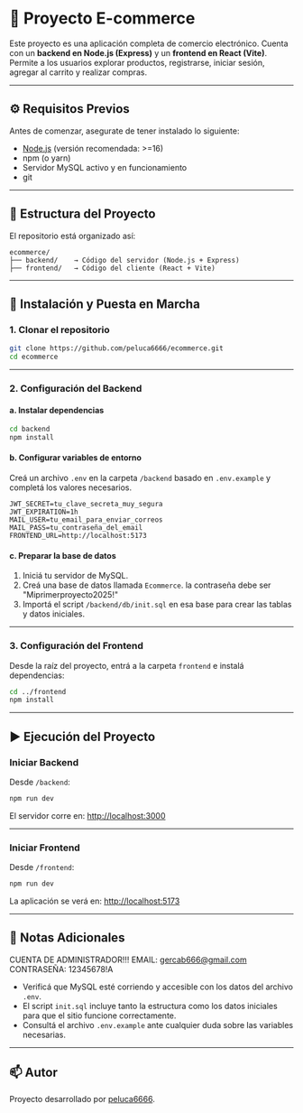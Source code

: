 ﻿# 🛒 Proyecto E-commerce

Este proyecto es una aplicación completa de comercio electrónico. Cuenta con un **backend en Node.js (Express)** y un **frontend en React (Vite)**. Permite a los usuarios explorar productos, registrarse, iniciar sesión, agregar al carrito y realizar compras.

---

## ⚙️ Requisitos Previos

Antes de comenzar, asegurate de tener instalado lo siguiente:

- [Node.js](https://nodejs.org/) (versión recomendada: >=16)
- npm (o yarn)
- Servidor MySQL activo y en funcionamiento
- git

---

## 📁 Estructura del Proyecto

El repositorio está organizado así:

```
ecommerce/
├── backend/    → Código del servidor (Node.js + Express)
├── frontend/   → Código del cliente (React + Vite)
```

---

## 🚀 Instalación y Puesta en Marcha

### 1. Clonar el repositorio

```bash
git clone https://github.com/peluca6666/ecommerce.git
cd ecommerce
```

---

### 2. Configuración del Backend

#### a. Instalar dependencias

```bash
cd backend
npm install
```

#### b. Configurar variables de entorno

Creá un archivo `.env` en la carpeta `/backend` basado en `.env.example` y completá los valores necesarios.

```env
JWT_SECRET=tu_clave_secreta_muy_segura
JWT_EXPIRATION=1h
MAIL_USER=tu_email_para_enviar_correos
MAIL_PASS=tu_contraseña_del_email
FRONTEND_URL=http://localhost:5173
```

#### c. Preparar la base de datos

1. Iniciá tu servidor de MySQL.
2. Creá una base de datos llamada `Ecommerce`. la contraseña debe ser "Miprimerproyecto2025!"
3. Importá el script `/backend/db/init.sql` en esa base para crear las tablas y datos iniciales.

---

### 3. Configuración del Frontend

Desde la raíz del proyecto, entrá a la carpeta `frontend` e instalá dependencias:

```bash
cd ../frontend
npm install
```

---

## ▶️ Ejecución del Proyecto

### Iniciar Backend

Desde `/backend`:

```bash
npm run dev
```

El servidor corre en: [http://localhost:3000](http://localhost:3000)

---

### Iniciar Frontend

Desde `/frontend`:

```bash
npm run dev
```

La aplicación se verá en: [http://localhost:5173](http://localhost:5173)

---

## 📝 Notas Adicionales
CUENTA DE ADMINISTRADOR!!!
EMAIL: gercab666@gmail.com
CONTRASEÑA: 12345678!A

- Verificá que MySQL esté corriendo y accesible con los datos del archivo `.env`.
- El script `init.sql` incluye tanto la estructura como los datos iniciales para que el sitio funcione correctamente.
- Consultá el archivo `.env.example` ante cualquier duda sobre las variables necesarias.

---

## 📫 Autor

Proyecto desarrollado por [peluca6666](https://github.com/peluca6666).

